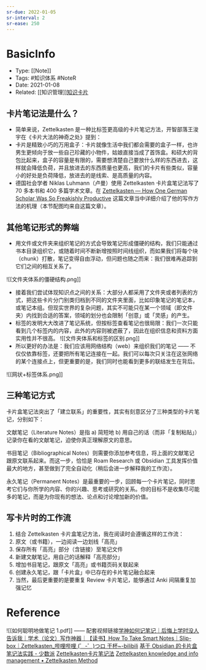```yaml
---
sr-due: 2022-01-05
sr-interval: 2
sr-ease: 250
---
```


# BasicInfo
-  Type: [[Note]]
- Tags: #知识体系  #NoteR  
- Date: 2021-01-08 
- Related: [[知识管理]][知识卡片](post/实践篇/知识卡片.md)

##  卡片笔记法是什么？
- 简单来说，Zettelkasten 是一种比标签更高级的卡片笔记方法，开智部落王浚宇在《卡片大法的神奇之处》提到：
- 卡片是精致小巧的万用盒子：卡片就像生活中我们都会需要的盒子一样，也许男生更倾向于放一些自己珍藏的小物件，姑娘直接当成了首饰盒。和硕大的背包比起来，盒子的容量是有限的，需要想清楚自己要放什么样的东西进去，这样就会降低负荷，并且放进去的东西质量也更高，我们的卡片有些类似，容量小的好处是负荷降低，放进去的是线索、是高质量的内容。
- 德国社会学者 Niklas Luhmann（卢曼）使用 Zettelkasten 卡片盒笔记法写了 70 多本书和 400 多篇学术文章。在 [Zettelkasten — How One German Scholar Was So Freakishly Productive](https://writingcooperative.com/zettelkasten-how-one-german-scholar-was-so-freakishly-productive-997e4e0ca125) 这篇文章当中详细介绍了他的写作方法的机理（本节配图均来自这篇文章）。

## 其他笔记形式的弊端
- 用文件或文件夹来组织笔记的方式会导致笔记形成僵硬的结构，我们只能通过书本目录组织它，或随着时间不断新增按照时间线组织，而如果我们将每个块（chunk）打散，笔记变得自由浮动，但问题也随之而来：我们很难再追踪到它们之间的相互关系了。

![[文件夹体系的僵硬结构.png]]

- 接着我们尝试体现知识点之间的关系：大部分人都采用了文件夹或者列表的方式，把这些卡片分门别类归档到不同的文件夹里面，比如印象笔记的笔记本，或笔记本组。但现实世界的复杂问题，其实不可能只在某一个领域（即文件夹）内找到合适的答案，领域的划分也会限制「创意」或「灵感」的产生。
- 标签的发明大大改进了笔记系统，但按标签查看笔记也很局限：我们一次只能看到几个标签内的内容，此外的内容则被遮蔽了，因此在组织信息和资料方面实用性并不很高。
![[文件夹体系和标签的区别.png]]
- 所以更好的办法是：我们应该用网络结构（web）来组织我们的笔记 —— 不仅仅依靠标签，还要把所有笔记连接在一起。我们可以每次只关注在这张网络的某个连接点上，但更重要的是，我们同时也能看到更多的联结发生在背后。

![[网状+标签体系.png]]

## 三种笔记方式 
卡片盒笔记法突出了「建立联系」的重要性，其实有刻意区分了三种类型的卡片笔记，分别如下：

文献笔记（Literature Notes）是指 a) 简短地 b) 用自己的话（而非「复制粘贴」）记录你在看的文献笔记，迫使你真正理解原文的意思。

书目笔记（Bibliographical Notes）则需要你添加参考信息，将上面的文献笔记跟原文联系起来。而这一步，恰恰是 Roam Research 或 Obsidian 工具发挥价值最大的地方，甚至做到了完全自动化（稍后会进一步解释我的工作流）。

永久笔记（Permanent Notes）是最重要的一步，回顾每一个卡片笔记，同时思考它们与你所学的内容、你的兴趣、思考或研究的关系。你的目标不是收集尽可能多的笔记，而是为你现有的想法、论点和讨论增加新的价值。

## 写卡片时的工作流
1. 结合 Zettelkasten 卡片盒笔记方法，我在阅读时会遵循这样的工作流：
2. 原文（或书籍），一边阅读一边划线「高亮」
3. 保存所有「高亮」部分（含链接）至笔记文件
4. 新建文献笔记，用自己的话解释「高亮部分」
5. 增加书目笔记，跟原文「高亮」或书籍页码关联起来
6. 创建永久笔记，跟「卡片盒」中已存在的卡片笔记融合起来
7. 当然，最后更重要的是要重复 Review 卡片笔记，能够通过 Anki 间隔重复加强记忆

# Reference	
![[如何聪明地做笔记 1.pdf]] —— 配套视频链接[学神如何记笔记｜后悔上学时没人告诉我｜学术（论文）写作神器｜【读书】How To Take Smart Notes｜Slip-box｜Zettelkasten_哔哩哔哩 (゜-゜)つロ 干杯~-bilibili](https://www.bilibili.com/video/BV1CA411b726/?spm_id_from=autoNext)
[基于 Obsidian 的卡片盒笔记法实践 - 少数派](https://sspai.com/post/60802)
[Zettelkasten卡片笔记法](https://www.notion.so/25627d7ce99344c487f4e42d861f9e0a)
[Zettelkasten knowledge and info management • Zettelkasten Method](https://zettelkasten.de/)
